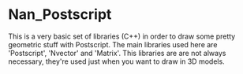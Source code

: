 # Nan_Postscript
This is a very basic set of libraries (C++) in order to draw some pretty geometric stuff with Postscript. The main libraries used here are 'Postscript', 'Nvector' and 'Matrix'. This libraries are are not always necessary, they're used just when you want to draw in 3D models.
